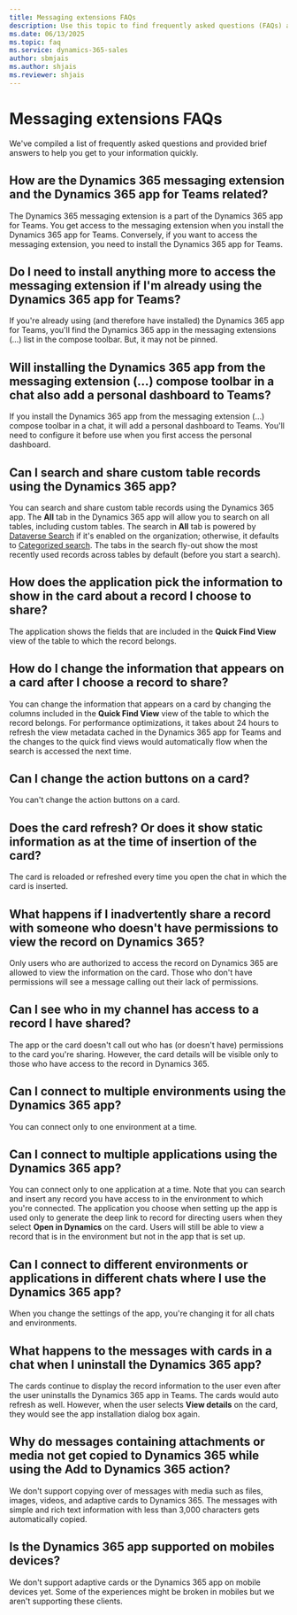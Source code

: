 ```yaml
---
title: Messaging extensions FAQs
description: Use this topic to find frequently asked questions (FAQs) and answers about messaging extensions.
ms.date: 06/13/2025
ms.topic: faq
ms.service: dynamics-365-sales
author: sbmjais
ms.author: shjais
ms.reviewer: shjais 
---
```


# Messaging extensions FAQs

We've compiled a list of frequently asked questions and provided brief answers to help you get to your information quickly.

## How are the Dynamics 365 messaging extension and the Dynamics 365 app for Teams related?

The Dynamics 365 messaging extension is a part of the Dynamics 365 app for Teams. You get access to the messaging extension when you install the Dynamics 365 app for Teams. Conversely, if you want to access the messaging extension, you need to install the Dynamics 365 app for Teams.

## Do I need to install anything more to access the messaging extension if I'm already using the Dynamics 365 app for Teams?  

If you're already using (and therefore have installed) the Dynamics 365 app for Teams, you'll find the Dynamics 365 app in the messaging extensions (…) list in the compose toolbar. But, it may not be pinned.

## Will installing the Dynamics 365 app from the messaging extension (…) compose toolbar in a chat also add a personal dashboard to Teams?

If you install the Dynamics 365 app from the messaging extension (…) compose toolbar in a chat, it will add a personal dashboard to Teams. You'll need to configure it before use when you first access the personal dashboard.

## Can I search and share custom table records using the Dynamics 365 app?  

You can search and share custom table records using the Dynamics 365 app. The **All** tab in the Dynamics 365 app will allow you to search on all tables, including custom tables. The search in **All** tab is powered by [Dataverse Search](/power-platform/admin/configure-relevance-search-organization) if it's enabled on the organization; otherwise, it defaults to [Categorized search](/powerapps/user/quick-find#multiple-table-quick-find-categorized-search). The tabs in the search fly-out show the most recently used records across tables by default (before you start a search).

## How does the application pick the information to show in the card about a record I choose to share?

The application shows the fields that are included in the **Quick Find View** view of the table to which the record belongs.

## How do I change the information that appears on a card after I choose a record to share?

You can change the information that appears on a card by changing the columns included in the **Quick Find View** view of the table to which the record belongs. For performance optimizations, it takes about 24 hours to refresh the view metadata cached in the Dynamics 365 app for Teams and the changes to the quick find views would automatically flow when the search is accessed the next time.

## Can I change the action buttons on a card?

You can't change the action buttons on a card.

## Does the card refresh? Or does it show static information as at the time of insertion of the card?

The card is reloaded or refreshed every time you open the chat in which the card is inserted.

## What happens if I inadvertently share a record with someone who doesn't have permissions to view the record on Dynamics 365?

Only users who are authorized to access the record on Dynamics 365 are allowed to view the information on the card. Those who don't have permissions will see a message calling out their lack of permissions.

## Can I see who in my channel has access to a record I have shared?

The app or the card doesn't call out who has (or doesn't have) permissions to the card you're sharing. However, the card details will be visible only to those who have access to the record in Dynamics 365.

## Can I connect to multiple environments using the Dynamics 365 app?

You can connect only to one environment at a time.

## Can I connect to multiple applications using the Dynamics 365 app?

You can connect only to one application at a time. Note that you can search and insert any record you have access to in the environment to which you're connected. The application you choose when setting up the app is used only to generate the deep link to record for directing users when they select **Open in Dynamics** on the card. Users will still be able to view a record that is in the environment but not in the app that is set up.

## Can I connect to different environments or applications in different chats where I use the Dynamics 365 app?

When you change the settings of the app, you're changing it for all chats and environments.

## What happens to the messages with cards in a chat when I uninstall the Dynamics 365 app?

The cards continue to display the record information to the user even after the user uninstalls the Dynamics 365 app in Teams. The cards would auto refresh as well. However, when the user selects **View details** on the card, they would see the app installation dialog box again.

## Why do messages containing attachments or media not get copied to Dynamics 365 while using the **Add to Dynamics 365** action?  

We don't support copying over of messages with media such as files, images, videos, and adaptive cards to Dynamics 365. The messages with simple and rich text information with less than 3,000 characters gets automatically copied.

## Is the Dynamics 365 app supported on mobiles devices?

We don't support adaptive cards or the Dynamics 365 app on mobile devices yet. Some of the experiences might be broken in mobiles but we aren't supporting these clients.

